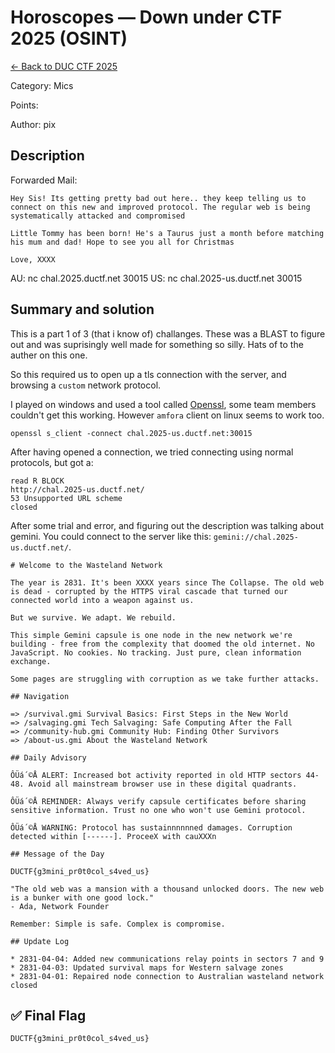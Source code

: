 ﻿# Horoscopes — Down under CTF 2025 (OSINT)

[← Back to DUC CTF 2025](../ctf-duc-2025.md)

Category: Mics

Points:

Author: pix

## Description

Forwarded Mail:

    Hey Sis! Its getting pretty bad out here.. they keep telling us to connect on this new and improved protocol. The regular web is being systematically attacked and compromised

    Little Tommy has been born! He's a Taurus just a month before matching his mum and dad! Hope to see you all for Christmas

    Love, XXXX

AU: nc chal.2025.ductf.net 30015
US: nc chal.2025-us.ductf.net 30015

## Summary and solution

This is a part 1 of 3 (that i know of) challanges. These was a BLAST to figure out and was suprisingly well made for something so silly. Hats of to the auther on this one.

So this required us to open up a tls connection with the server, and browsing a `custom` network protocol.

I played on windows and used a tool called [Openssl](https://www.openssl.org/), some team members couldn't get this working. However `amfora` client on linux seems to work too.

    openssl s_client -connect chal.2025-us.ductf.net:30015

After having opened a connection, we tried connecting using normal protocols, but got a:

```
read R BLOCK
http://chal.2025-us.ductf.net/
53 Unsupported URL scheme
closed
```

After some trial and error, and figuring out the description was talking about gemini. You could connect to the server like this: `gemini://chal.2025-us.ductf.net/`.

```
# Welcome to the Wasteland Network

The year is 2831. It's been XXXX years since The Collapse. The old web is dead - corrupted by the HTTPS viral cascade that turned our connected world into a weapon against us.

But we survive. We adapt. We rebuild.

This simple Gemini capsule is one node in the new network we're building - free from the complexity that doomed the old internet. No JavaScript. No cookies. No tracking. Just pure, clean information exchange.

Some pages are struggling with corruption as we take further attacks.

## Navigation

=> /survival.gmi Survival Basics: First Steps in the New World
=> /salvaging.gmi Tech Salvaging: Safe Computing After the Fall
=> /community-hub.gmi Community Hub: Finding Other Survivors
=> /about-us.gmi About the Wasteland Network

## Daily Advisory

ÔÜá´©Å ALERT: Increased bot activity reported in old HTTP sectors 44-48. Avoid all mainstream browser use in these digital quadrants.

ÔÜá´©Å REMINDER: Always verify capsule certificates before sharing sensitive information. Trust no one who won't use Gemini protocol.

ÔÜá´©Å WARNING: Protocol has sustainnnnnned damages. Corruption detected within [------]. ProceeX with cauXXXn

## Message of the Day

DUCTF{g3mini_pr0t0col_s4ved_us}

"The old web was a mansion with a thousand unlocked doors. The new web is a bunker with one good lock."
- Ada, Network Founder

Remember: Simple is safe. Complex is compromise.

## Update Log

* 2831-04-04: Added new communications relay points in sectors 7 and 9
* 2831-04-03: Updated survival maps for Western salvage zones
* 2831-04-01: Repaired node connection to Australian wasteland network
closed
```

## ✅ Final Flag

    DUCTF{g3mini_pr0t0col_s4ved_us}